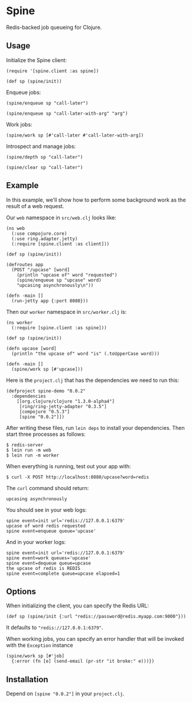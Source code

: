 # Spine

Redis-backed job queueing for Clojure.


## Usage

Initialize the Spine client:

    (require '[spine.client :as spine])
    
    (def sp (spine/init))
    
Enqueue jobs:

    (spine/enqueue sp "call-later")

    (spine/enqueue sp "call-later-with-arg" "arg")
    
Work jobs:

    (spine/work sp [#'call-later #'call-later-with-arg])

Introspect and manage jobs:

    (spine/depth sp "call-later")

    (spine/clear sp "call-later")


## Example

In this example, we'll show how to perform some background work as the result
of a web request.

Our `web` namespace in `src/web.clj` looks like:

    (ns web
      (:use compojure.core)
      (:use ring.adapter.jetty)
      (:require [spine.client :as client]))
    
    (def sp (spine/init))
    
    (defroutes app
      (POST "/upcase" [word]
        (println "upcase of" word "requested")
        (spine/enqueue sp "upcase" word)
        "upcasing asynchronously\n"))
    
    (defn -main []
      (run-jetty app {:port 8080}))

Then our `worker` namespace in `src/worker.clj` is:

    (ns worker
      (:require [spine.client :as spine]))

    (def sp (spine/init))

    (defn upcase [word]
      (println "the upcase of" word "is" (.toUpperCase word)))
    
    (defn -main []
      (spine/work sp [#'upcase]))

Here is the `project.clj` that has the dependencies we need to run this:

    (defproject spine-demo "0.0.2"
      :dependencies
        [[org.clojure/clojure "1.3.0-alpha4"]
         [ring/ring-jetty-adapter "0.3.5"]
         [compojure "0.5.3"]
         [spine "0.0.2"]])

After writing these files, run `lein deps` to install your dependencies.
Then start three processes as follows:

    $ redis-server
    $ lein run -m web
    $ lein run -m worker

When everything is running, test out your app with:

    $ curl -X POST http://localhost:8080/upcase?word=redis

The `curl` command should return:

    upcasing asynchronously

You should see in your web logs:

    spine event=init url='redis://127.0.0.1:6379'
    upcase of word redis requested
    spine event=enqueue queue='upcase'

And in your worker logs:

    spine event=init url='redis://127.0.0.1:6379'
    spine event=work queues='upcase'
    spine event=dequeue queue=upcase
    the upcase of redis is REDIS
    spine event=complete queue=upcase elapsed=1


## Options

When initializing the client, you can specify the Redis URL:

    (def sp (spine/init {:url "redis://password@redis.myapp.com:9000"}))

It defaults to `"redis://127.0.0.1:6379"`.

When working jobs, you can specify an error handler that will be invoked with
the `Exception` instance

    (spine/work sp [#'job]
      {:error (fn [e] (send-email (pr-str "it broke:" e)))})


## Installation

Depend on `[spine "0.0.2"]` in your `project.clj`.
